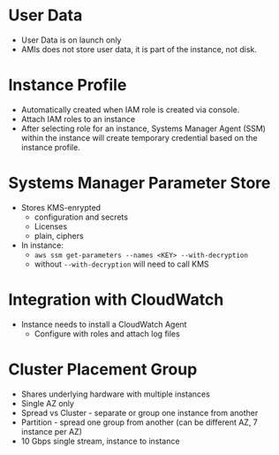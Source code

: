 # User Data
- User Data is on launch only
- AMIs does not store user data, it is part of the instance, not disk.

# Instance Profile
- Automatically created when IAM role is created via console.
- Attach IAM roles to an instance
- After selecting role for an instance, Systems Manager Agent (SSM) within the instance will create temporary credential based on the instance profile.

# Systems Manager Parameter Store
- Stores KMS-enrypted
	- configuration and secrets
	- Licenses
	- plain, ciphers
- In instance:
	- `aws ssm get-parameters --names <KEY> --with-decryption`
	- without `--with-decryption` will need to call KMS

# Integration with CloudWatch

- Instance needs to install a CloudWatch Agent
	- Configure with roles and attach log files

# Cluster Placement Group
- Shares underlying hardware with multiple instances
- Single AZ only
- Spread vs Cluster - separate or group one instance from another
- Partition - spread one group from another (can be different AZ, 7 instance per AZ)
- 10 Gbps single stream, instance to instance
